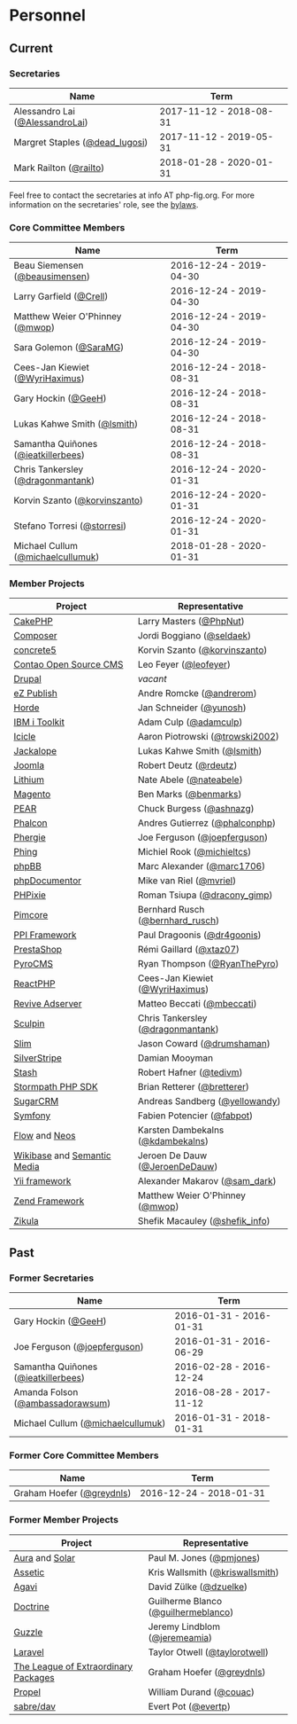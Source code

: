 # Personnel

## Current

### Secretaries

| Name                                  | Term                    |
|---------------------------------------|-------------------------|
| Alessandro Lai ([@AlessandroLai])     | 2017-11-12 - 2018-08-31 |
| Margret Staples ([@dead_lugosi])      | 2017-11-12 - 2019-05-31 |
| Mark Railton ([@railto])              | 2018-01-28 - 2020-01-31 |

Feel free to contact the secretaries at info AT php-fig.org. For more information on the secretaries' role, see the [bylaws](http://www.php-fig.org/bylaws/mission-and-structure/#secretaries).


### Core Committee Members

| Name                                  | Term                    |
|---------------------------------------|-------------------------|
| Beau Siemensen ([@beausimensen])      | 2016-12-24 - 2019-04-30 |
| Larry Garfield ([@Crell])             | 2016-12-24 - 2019-04-30 |
| Matthew Weier O'Phinney ([@mwop])     | 2016-12-24 - 2019-04-30 |
| Sara Golemon ([@SaraMG])              | 2016-12-24 - 2019-04-30 |
| Cees-Jan Kiewiet ([@WyriHaximus])     | 2016-12-24 - 2018-08-31 |
| Gary Hockin ([@GeeH])                 | 2016-12-24 - 2018-08-31 |
| Lukas Kahwe Smith ([@lsmith])         | 2016-12-24 - 2018-08-31 |
| Samantha Quiñones ([@ieatkillerbees]) | 2016-12-24 - 2018-08-31 |
| Chris Tankersley ([@dragonmantank])   | 2016-12-24 - 2020-01-31 |
| Korvin Szanto ([@korvinszanto])       | 2016-12-24 - 2020-01-31 |
| Stefano Torresi ([@storresi])         | 2016-12-24 - 2020-01-31 |
| Michael Cullum ([@michaelcullumuk])   | 2018-01-28 - 2020-01-31 |


### Member Projects

| Project                           | Representative                        |
|-----------------------------------|---------------------------------------|
| [CakePHP]                         | Larry Masters ([@PhpNut])             |
| [Composer]                        | Jordi Boggiano ([@seldaek])           |
| [concrete5]                       | Korvin Szanto ([@korvinszanto])       |
| [Contao Open Source CMS]          | Leo Feyer ([@leofeyer])               |
| [Drupal]                          | *vacant*                              |
| [eZ Publish]                      | Andre Romcke ([@andrerom])            |
| [Horde]                           | Jan Schneider ([@yunosh])             |
| [IBM i Toolkit]                   | Adam Culp ([@adamculp])               |
| [Icicle]                          | Aaron Piotrowski ([@trowski2002])     |
| [Jackalope]                       | Lukas Kahwe Smith ([@lsmith])         |
| [Joomla]                          | Robert Deutz ([@rdeutz])              |
| [Lithium]                         | Nate Abele ([@nateabele])             |
| [Magento]                         | Ben Marks ([@benmarks])               |
| [PEAR]                            | Chuck Burgess ([@ashnazg])            |
| [Phalcon]                         | Andres Gutierrez ([@phalconphp])      |
| [Phergie]                         | Joe Ferguson ([@joepferguson])        |
| [Phing]                           | Michiel Rook ([@michieltcs])          |
| [phpBB]                           | Marc Alexander ([@marc1706])          |
| [phpDocumentor]                   | Mike van Riel ([@mvriel])             |
| [PHPixie]                         | Roman Tsiupa ([@dracony_gimp])        |
| [Pimcore]                         | Bernhard Rusch ([@bernhard_rusch])    |
| [PPI Framework]                   | Paul Dragoonis ([@dr4goonis])         |
| [PrestaShop]                      | Rémi Gaillard ([@xtaz07])             |
| [PyroCMS]                         | Ryan Thompson ([@RyanThePyro])        |
| [ReactPHP]                        | Cees-Jan Kiewiet ([@WyriHaximus])     |
| [Revive Adserver]                 | Matteo Beccati ([@mbeccati])          |
| [Sculpin]                         | Chris Tankersley ([@dragonmantank])   |
| [Slim]                            | Jason Coward ([@drumshaman])          |
| [SilverStripe]                    | Damian Mooyman                        |
| [Stash]                           | Robert Hafner ([@tedivm])             |
| [Stormpath PHP SDK]               | Brian Retterer ([@bretterer])         |
| [SugarCRM]                        | Andreas Sandberg ([@yellowandy])      |
| [Symfony]                         | Fabien Potencier ([@fabpot])          |
| [Flow] and [Neos]                 | Karsten Dambekalns ([@kdambekalns])   |
| [Wikibase] and [Semantic Media]   | Jeroen De Dauw ([@JeroenDeDauw])      |
| [Yii framework]                   | Alexander Makarov ([@sam_dark])       |
| [Zend Framework]                  | Matthew Weier O'Phinney ([@mwop])     |
| [Zikula]                          | Shefik Macauley ([@shefik_info])      |


## Past

### Former Secretaries

| Name                                  | Term                    |
|---------------------------------------|-------------------------|
| Gary Hockin ([@GeeH])                 | 2016-01-31 - 2016-01-31 |
| Joe Ferguson ([@joepferguson])        | 2016-01-31 - 2016-06-29 |
| Samantha Quiñones ([@ieatkillerbees]) | 2016-02-28 - 2016-12-24 |
| Amanda Folson ([@ambassadorawsum])    | 2016-08-28 - 2017-11-12 |
| Michael Cullum ([@michaelcullumuk])   | 2016-01-31 - 2018-01-31 |


### Former Core Committee Members

| Name                                  | Term                    |
|---------------------------------------|-------------------------|
| Graham Hoefer ([@greydnls])           | 2016-12-24 - 2018-01-31 |


### Former Member Projects

| Project                                   | Representative                        |
|-------------------------------------------|---------------------------------------|
| [Aura] and [Solar]                        | Paul M. Jones ([@pmjones])            |
| [Assetic]                                 | Kris Wallsmith ([@kriswallsmith])     |
| [Agavi]                                   | David Zülke ([@dzuelke])              |
| [Doctrine]                                | Guilherme Blanco ([@guilhermeblanco]) |
| [Guzzle]                                  | Jeremy Lindblom ([@jeremeamia])       |
| [Laravel]                                 | Taylor Otwell ([@taylorotwell])       |
| [The League of Extraordinary Packages]    | Graham Hoefer ([@greydnls])           |
| [Propel]                                  | William Durand ([@couac])             |
| [sabre/dav]                               | Evert Pot ([@evertp])                 |


[@adamculp]: https://twitter.com/adamculp
[@AlessandroLai]: https://twitter.com/AlessandroLai
[@ambassadorawsum]: https://twitter.com/ambassadorawsum
[@andrerom]: https://twitter.com/andrerom
[@ashnazg]: https://twitter.com/ashnazg
[@beausimensen]: https://twitter.com/beausimensen
[@benmarks]: https://twitter.com/benmark
[@bernhard_rusch]: https://twitter.com/bernhard_rusch
[@bretterer]: https://twitter.com/bretterer
[@couac]: https://twitter.com/couac
[@Crell]: https://twitter.com/Crell
[@dead_lugosi]: https://twitter.com/dead_lugosi
[@dr4goonis]: https://twitter.com/dr4goonis
[@dracony_gimp]: https://twitter.com/dracony_gimp
[@dragonmantank]: https://twitter.com/dragonmantank
[@drumshaman]: https://twitter.com/drumshaman
[@dzuelke]: https://twitter.com/dzuelke
[@evertp]: https://twitter.com/evertp
[@fabpot]: https://twitter.com/fabpot
[@GeeH]: https://twitter.com/GeeH
[@greydnls]: https://twitter.com/greydnls
[@guilhermeblanco]: https://twitter.com/guilhermeblanco
[@ieatkillerbees]: https://twitter.com/ieatkillerbees
[@jeremeamia]: https://twitter.com/jeremeamia
[@JeroenDeDauw]: https://twitter.com/JeroenDeDauw
[@joepferguson]: https://twitter.com/joepferguson
[@kdambekalns]: https://twitter.com/kdambekalns
[@korvinszanto]: https://twitter.com/korvinszanto
[@kriswallsmith]: https://twitter.com/kriswallsmith
[@leofeyer]: https://twitter.com/leofeyer
[@lsmith]: https://twitter.com/lsmith
[@marc1706]: https://twitter.com/marc1706
[@mbeccati]: https://twitter.com/mbeccati
[@michaelcullumuk]: https://twitter.com/michaelcullumuk
[@michieltcs]: https://twitter.com/michieltcs
[@mvriel]: https://twitter.com/mvriel
[@mwop]: https://twitter.com/mwop
[@nateabele]: https://twitter.com/nateabele
[@phalconphp]: https://twitter.com/phalconphp
[@PhpNut]: https://twitter.com/PhpNut
[@pmjones]: https://twitter.com/pmjones
[@railto]: https://twitter.com/railto
[@rdeutz]: https://twitter.com/rdeutz
[@RyanThePyro]: https://twitter.com/RyanThePyro
[@sam_dark]: https://twitter.com/sam_dark
[@SaraMG]: https://twitter.com/SaraMG
[@seldaek]: https://twitter.com/seldaek
[@shefik_info]: https://twitter.com/shefik_info
[@storresi]: https://twitter.com/storresi
[@taylorotwell]: https://twitter.com/taylorotwell
[@tedivm]: https://twitter.com/tedivm
[@trowski2002]: https://twitter.com/trowski2002
[@WyriHaximus]: https://twitter.com/WyriHaximus
[@xtaz07]: https://twitter.com/xtaz07
[@yellowandy]: https://twitter.com/yellowandy
[@yunosh]: https://twitter.com/yunosh

[Agavi]: http://www.agavi.org
[Assetic]: https://github.com/kriswallsmith/assetic
[Aura]: http://auraphp.github.com
[CakePHP]: http://cakephp.org
[Composer]: http://getcomposer.org
[concrete5]: http://www.concrete5.org
[Contao Open Source CMS]: https://contao.org
[Doctrine]: http://www.doctrine-project.org
[Drupal]: http://drupal.org
[eZ Publish]: http://ez.no
[Flow]: http://flow.typo3.org
[Guzzle]: http://guzzlephp.org
[Horde]: http://www.horde.org
[IBM i Toolkit]: https://github.com/zendtech/IbmiToolkit
[Icicle]: https://icicle.io
[Jackalope]: http://jackalope.github.com
[Joomla]: http://www.joomla.org
[Laravel]: http://laravel.com
[Lithium]: http://li3.me
[Magento]: http://magento.com
[Neos]: http://neos.io
[PEAR]: http://pear.php.net
[Phalcon]: http://www.phalconphp.com
[Phergie]: https://www.phergie.org
[Phing]: http://www.phing.info
[phpBB]: http://www.phpbb.com
[phpDocumentor]: http://www.phpdoc.org
[PHPixie]: http://phpixie.com
[Pimcore]: http://www.pimcore.org
[PPI Framework]: https://github.com/ppi
[PrestaShop]: http://www.prestashop.com
[Propel]: http://www.propelorm.org
[PyroCMS]: http://www.pyrocms.com
[ReactPHP]: http://reactphp.org
[Revive Adserver]: http://www.revive-adserver.com
[sabre/dav]: http://sabre.io
[Sculpin]: https://sculpin.io
[Semantic Media]: http://www.semantic-mediawiki.org
[SilverStripe]: http://www.silverstripe.org
[Slim]: http://www.slimframework.com
[Solar]: http://solarphp.com
[Stash]: http://www.tedivm.com/stash
[Stormpath PHP SDK]: http://www.stormpath.com
[SugarCRM]: http://developers.sugarcrm.com/wordpress
[Symfony]: http://www.symfony.com
[The League of Extraordinary Packages]: http://thephpleague.com
[Wikibase]: http://www.wikiba.se
[Yii framework]: http://www.yiiframework.com
[Zend Framework]: http://framework.zend.com
[Zikula]: https://github.com/zikula
